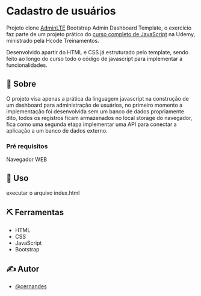 # Cadastro de usuários

Projeto clone [AdminLTE](https://adminlte.io/) Bootstrap Admin Dashboard Template, o exercício faz parte de um projeto prático do [curso completo de JavaScript](https://www.udemy.com/course/javascript-curso-completo/) na Udemy, ministrado pela Hcode Treinamentos.

Desenvolvido apartir do HTML e CSS já estruturado pelo template, sendo feito ao longo do curso todo o código de javascript para implementar a funcionalidades.

## 🧐 Sobre

O projeto visa apenas a prática da linguagem javascript na construção de um dashboard para administração de usuários, no primeiro momento a implementação foi desenvolvida sem um banco de dados propriamente dito, todos os registros ficam armazenados no local storage do navegador, fica como uma segunda etapa implementar uma API para conectar a aplicação a um banco de dados externo.

### Pré requisitos

Navegador WEB

## 🎈 Uso

executar o arquivo index.html

## ⛏️ Ferramentas

- HTML
- CSS
- JavaScript
- Bootstrap

## ✍️ Autor

- [@cernandes](https://github.com/cernandes)

